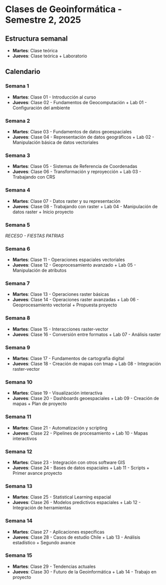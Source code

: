 # Clases de Geoinformática - Semestre 2, 2025

## Estructura semanal
- **Martes**: Clase teórica
- **Jueves**: Clase teórica + Laboratorio

## Calendario

### Semana 1
- **Martes**: Clase 01 - Introducción al curso
- **Jueves**: Clase 02 - Fundamentos de Geocomputación + Lab 01 - Configuración del ambiente

### Semana 2
- **Martes**: Clase 03 - Fundamentos de datos geoespaciales
- **Jueves**: Clase 04 - Representación de datos geográficos + Lab 02 - Manipulación básica de datos vectoriales

### Semana 3
- **Martes**: Clase 05 - Sistemas de Referencia de Coordenadas
- **Jueves**: Clase 06 - Transformación y reproyección + Lab 03 - Trabajando con CRS

### Semana 4
- **Martes**: Clase 07 - Datos raster y su representación
- **Jueves**: Clase 08 - Trabajando con raster + Lab 04 - Manipulación de datos raster + Inicio proyecto

### Semana 5
*RECESO - FIESTAS PATRIAS*

### Semana 6
- **Martes**: Clase 11 - Operaciones espaciales vectoriales
- **Jueves**: Clase 12 - Geoprocesamiento avanzado + Lab 05 - Manipulación de atributos

### Semana 7
- **Martes**: Clase 13 - Operaciones raster básicas
- **Jueves**: Clase 14 - Operaciones raster avanzadas + Lab 06 - Geoprocesamiento vectorial + Propuesta proyecto

### Semana 8
- **Martes**: Clase 15 - Interacciones raster-vector
- **Jueves**: Clase 16 - Conversión entre formatos + Lab 07 - Análisis raster

### Semana 9
- **Martes**: Clase 17 - Fundamentos de cartografía digital
- **Jueves**: Clase 18 - Creación de mapas con tmap + Lab 08 - Integración raster-vector

### Semana 10
- **Martes**: Clase 19 - Visualización interactiva
- **Jueves**: Clase 20 - Dashboards geoespaciales + Lab 09 - Creación de mapas + Plan de proyecto

### Semana 11
- **Martes**: Clase 21 - Automatización y scripting
- **Jueves**: Clase 22 - Pipelines de procesamiento + Lab 10 - Mapas interactivos

### Semana 12
- **Martes**: Clase 23 - Integración con otros software GIS
- **Jueves**: Clase 24 - Bases de datos espaciales + Lab 11 - Scripts + Primer avance proyecto

### Semana 13
- **Martes**: Clase 25 - Statistical Learning espacial
- **Jueves**: Clase 26 - Modelos predictivos espaciales + Lab 12 - Integración de herramientas

### Semana 14
- **Martes**: Clase 27 - Aplicaciones específicas
- **Jueves**: Clase 28 - Casos de estudio Chile + Lab 13 - Análisis estadístico + Segundo avance

### Semana 15
- **Martes**: Clase 29 - Tendencias actuales
- **Jueves**: Clase 30 - Futuro de la Geoinformática + Lab 14 - Trabajo en proyecto

